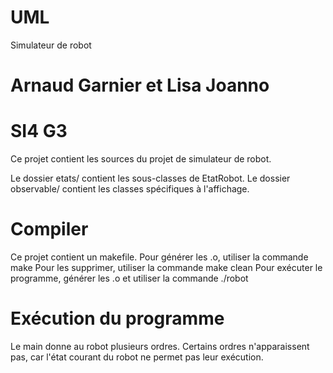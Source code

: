 # UML
Simulateur de robot
# Arnaud Garnier et Lisa Joanno
# SI4 G3

Ce projet contient les sources du projet de simulateur de robot.

Le dossier etats/ contient les sous-classes de EtatRobot.
Le dossier observable/ contient les classes spécifiques à l'affichage.

# Compiler

Ce projet contient un makefile.
Pour générer les .o, utiliser la commande make
Pour les supprimer, utiliser la commande make clean
Pour exécuter le programme, générer les .o et utiliser la commande ./robot

# Exécution du programme

Le main donne au robot plusieurs ordres. Certains ordres n'apparaissent pas, car l'état courant du robot ne permet pas leur exécution.
